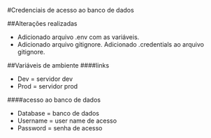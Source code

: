 #Credenciais de acesso ao banco de dados

##Alterações realizadas

- Adicionado arquivo .env com as variáveis.
- Adicionado arquivo gitignore. Adicionado .credentials ao arquivo gitignore.

##Variáveis de ambiente
####links

- Dev = servidor dev
- Prod = servidor prod

####acesso ao banco de dados

- Database = banco de dados
- Username = user name de acesso
- Password = senha de acesso

